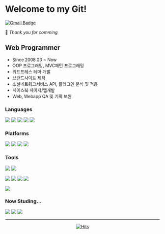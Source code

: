# Welcome to my Git!

[![Gmail Badge](https://img.shields.io/badge/Gmail-d14836?style=flat-square&logo=Gmail&logoColor=white&link=mailto:dudn1114@gmail.com)](mailto:dudn1114@gmail.com)

🤞 _Thank you for comming_

## Web Programmer

- Since 2008.03 ~ Now
- OOP 프로그래밍, MVC패턴 프로그래밍
- 워드프레스 테마 개발
- 브랜드사이트 제작
- 소셜네트워크서비스 API, 플러그인 분석 및 적용
- 페이스북 페이지/앱개발
- Web, Webapp QA 및 기획 보완

### Languages

<img src="https://img.shields.io/badge/PHP-777BB4?style=flat-square&logo=php&logoColor=white"/>&nbsp;<img src="https://img.shields.io/badge/MySQL-4479A1?style=flat-square&logo=mysql&logoColor=white"/>&nbsp;<img src="https://img.shields.io/badge/Javascript-F7DF1E?style=flat-square&logo=javascript&logoColor=white"/>&nbsp;<img src="https://img.shields.io/badge/HTML5-E34F26?style=flat-square&logo=html5&logoColor=white"/>&nbsp;<img src="https://img.shields.io/badge/CSS-1572B6?style=flat-square&logo=css3&logoColor=white"/>

### Platforms

<img src="https://img.shields.io/badge/CodeIgniter-EF4223?style=flat-square&logo=CodeIgniter&logoColor=white"/>&nbsp;<img src="https://img.shields.io/badge/Wordpress-21759B?style=flat-square&logo=Wordpress&logoColor=white"/>&nbsp;<img src="https://img.shields.io/badge/Drupal-0678BE?style=flat-square&logo=Drupal&logoColor=white"/>&nbsp;<img src="https://img.shields.io/badge/Magento-EE672F?style=flat-square&logo=Magento&logoColor=white"/>

### Tools

<img src="https://img.shields.io/badge/Visual&nbsp;Studio&nbsp;Code-007ACC1572B6?style=flat-square&logo=visualstudiocode&logoColor=white"/>&nbsp;<img src="https://img.shields.io/badge/Git-F05032?style=flat-square&logo=git&logoColor=white"/>

<img src="https://img.shields.io/badge/Confluence-172B4D?style=flat-square&logo=Confluence&logoColor=white"/>&nbsp;<img src="https://img.shields.io/badge/jira-0052CC?style=flat-square&logo=jira&logoColor=white"/>&nbsp;<img src="https://img.shields.io/badge/Slack-4A154B?style=flat-square&logo=slack&logoColor=white"/>&nbsp;<img src="https://img.shields.io/badge/Trello-0052CC?style=flat-square&logo=Trello&logoColor=white"/>

<img src="https://img.shields.io/badge/Adobe&nbsp;Photoshop-31A8FF?style=flat-square&logo=adobephotoshop&logoColor=white"/>

### Now Studing...

<img src="https://img.shields.io/badge/Docker-2496ED?style=flat-square&logo=docker&logoColor=white"/>&nbsp;<img src="https://img.shields.io/badge/Vue.js-4FC08D?style=flat-square&logo=Vue.js&logoColor=white"/>&nbsp;<img src="https://img.shields.io/badge/React-61DAFB?style=flat-square&logo=React&logoColor=white"/>

---

<div align=center>

[![Hits](https://hits.seeyoufarm.com/api/count/incr/badge.svg?url=https%3A%2F%2Fgithub.com%2Fzzsza)](https://hits.seeyoufarm.com)

</div>
